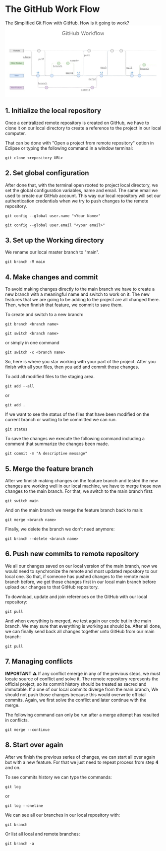 # The GitHub Work Flow
The Simplified Git Flow with GitHub. How is it going to work?
![GitHub Workflow](https://github.com/hbeltrane/Assignment2/blob/main/src/main/webapp/images/github-workflow.jpg)
## 1. Initialize the local repository
Once a centralized remote repository is created on GitHub, we have to clone it on our local directory to
create a reference to the project in our local computer.

That can be done with "Open a project from remote repository" option in Eclipse or typing the following
command in a window terminal:

```shell
git clone <repository URL>
```

## 2. Set global configuration
After done that, with the terminal open rooted to project local directory, we set the global configuration
variables, name and email. The same email we used to create our GitHub account. This way our local repository
will set our authentication credentials when we try to push changes to the remote repository.

```shell
git config --global user.name "<Your Name>"
```
```shell
git config --global user.email "<your email>"
```

## 3. Set up the Working directory
We rename our local master branch to "main".
```shell
git branch -M main
```

## 4. Make changes and commit
To avoid making changes directly to the main branch we have to create a new branch with a meaningful name
and switch to work on it. The new features that we are going to be adding to the project are all changed
there. Then, when finnish that feature, we commit to save them.

To create and switch to a new branch:
```shell
git branch <branch name>
```
```shell
git switch <branch name>
```
or simply in one command
```shell
git switch -c <branch name>
```

So, here is where you star working with your part of the project. After you finish with all your files, then you add
and commit those changes.

To add all modified files to the staging area.

```shell
git add --all
```
or
```shell
git add .
```

If we want to see the status of the files that have been modified on the current branch or waiting to be committed
we can run.
```shell
git status 
```

To save the changes we execute the following command including a comment that summarize the changes been
made.
```shell
git commit -m "A descriptive message"
```

## 5. Merge the feature branch
After we finnish making changes on the feature branch and tested the new changes are working well in our local
machine, we have to merge those new changes to the main branch. For that, we switch to the main branch first:
```shell
git switch main
```
And on the main branch we merge the feature branch back to main:
```shell
git merge <branch name>
```
Finally, we delete the branch we don't need anymore:
```shell
git branch --delete <branch name>
```

## 6. Push new commits to remote repository
We all our changes saved on our local version of the main branch, now we would need to synchronize the remote
and most updated repository to our local one. So that, if someone has pushed changes to the remote main branch
before, we get those changes first in our local main branch before upload our changes to that GitHub
repository.

To download, update and join references on the GitHub with our local repository:
```shell
git pull
```
And when everything is merged, we test again our code but in the main branch. We may sure that everything is
working as should be. After all done, we can finally send back all changes together unto GitHub from our
main branch:
```shell
git pull
```

## 7. Managing conflicts
**IMPORTANT ⚠️** If any conflict emerge in any of the previous steps, we must locate source of conflict and solve it.
The remote repository represents the official project, so its commit history should be treated as sacred and
immutable. If a one of our local commits diverge from the main branch, We should not push those changes
because this would overwrite official commits. Again, we first solve the conflict and later continue with the merge.

The following command can only be run after a merge attempt has resulted in conflicts.
```shell
git merge --continue
```

## 8. Start over again
After we finish the previous series of changes, we can start all over again but with a new feature. For that
we just need to repeat process from step **4** and on.

To see commits history we can type the commands:
```shell
git log
```
or
```shell
git log --oneline
```
We can see all our branches in our local repository with:
```shell
git branch 
```
Or list all local and remote branches:
```shell
git branch -a
```
